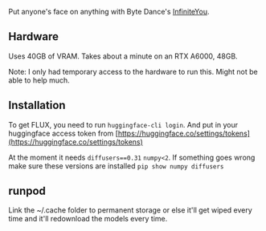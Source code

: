 
Put anyone's face on anything with Byte Dance's [InfiniteYou](https://github.com/bytedance/InfiniteYou).

## Hardware

Uses 40GB of VRAM.  Takes about a minute on an RTX A6000, 48GB.

Note: I only had temporary access to the hardware to run this.  Might not be able to help much.


## Installation

To get FLUX, you need to run `huggingface-cli login`.
And put in your huggingface access token from [https://huggingface.co/settings/tokens](https://huggingface.co/settings/tokens)

At the moment it needs `diffusers==0.31` `numpy<2`.  If something goes wrong make sure these versions are installed `pip show numpy diffusers`


## runpod

Link the ~/.cache folder to permanent storage or else it'll get wiped every time and it'll redownload the models every time.

